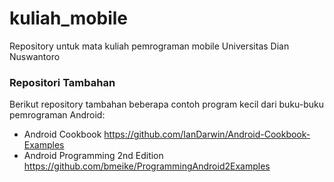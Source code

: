 kuliah_mobile
=============

Repository untuk mata kuliah pemrograman mobile Universitas Dian Nuswantoro


### Repositori Tambahan

Berikut repository tambahan beberapa contoh program kecil dari buku-buku pemrograman Android:

- Android Cookbook https://github.com/IanDarwin/Android-Cookbook-Examples
- Android Programming 2nd Edition https://github.com/bmeike/ProgrammingAndroid2Examples
